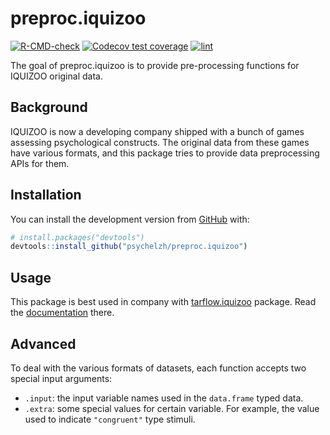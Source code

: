 
<!-- README.md is generated from README.Rmd. Please edit that file -->

# preproc.iquizoo

<!-- badges: start -->

[![R-CMD-check](https://github.com/psychelzh/preproc.iquizoo/actions/workflows/R-CMD-check.yaml/badge.svg)](https://github.com/psychelzh/preproc.iquizoo/actions/workflows/R-CMD-check.yaml)
[![Codecov test
coverage](https://codecov.io/gh/psychelzh/preproc.iquizoo/branch/main/graph/badge.svg)](https://app.codecov.io/gh/psychelzh/preproc.iquizoo?branch=main)
[![lint](https://github.com/psychelzh/preproc.iquizoo/workflows/lint/badge.svg)](https://github.com/psychelzh/preproc.iquizoo/actions)
<!-- badges: end -->

The goal of preproc.iquizoo is to provide pre-processing functions for
IQUIZOO original data.

## Background

IQUIZOO is now a developing company shipped with a bunch of games
assessing psychological constructs. The original data from these games
have various formats, and this package tries to provide data
preprocessing APIs for them.

## Installation

You can install the development version from
[GitHub](https://github.com/) with:

``` r
# install.packages("devtools")
devtools::install_github("psychelzh/preproc.iquizoo")
```

## Usage

This package is best used in company with
[tarflow.iquizoo](https://github.com/psychelzh/tarflow.iquizoo) package.
Read the [documentation](https://psychelzh.github.io/tarflow.iquizoo)
there.

## Advanced

To deal with the various formats of datasets, each function accepts two
special input arguments:

- `.input`: the input variable names used in the `data.frame` typed
  data.
- `.extra`: some special values for certain variable. For example, the
  value used to indicate `"congruent"` type stimuli.
